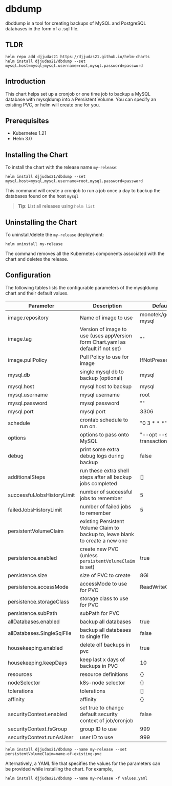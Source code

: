 # dbdump

dbddump is a tool for creating backups of MySQL and PostgreSQL databases in the form of a .sql file.

## TLDR

```console
helm repo add djjudas21 https://djjudas21.github.io/helm-charts
helm install djjudas21/dbdump --set mysql.host=mysql;mysql.username=root,mysql.password=password
```

## Introduction

This chart helps set up a cronjob or one time job to backup a MySQL database with mysqldump into a Persistent Volume. You can specify an existing PVC, or helm will create one for you.

## Prerequisites

- Kubernetes 1.21
- Helm 3.0

## Installing the Chart

To install the chart with the release name `my-release`:

```console
helm install djjudas21/dbdump --set mysql.host=mysql,mysql.username=root,mysql.password=password
```

This command will create a cronjob to run a job once a day to backup the databases found on the host `mysql`

> **Tip**: List all releases using `helm list`

## Uninstalling the Chart

To uninstall/delete the `my-release` deployment:

```console
helm uninstall my-release
```

The command removes all the Kubernetes components associated with the chart and deletes the release.

## Configuration

The following tables lists the configurable parameters of the mysqldump chart and their default values.

| Parameter                                     | Description                                                                     | Default                      |
| --------------------------------------------- | ------------------------------------------------------------------------------- | ---------------------------- |
| image.repository                              | Name of image to use                                                            | monotek/gcloud-mysql         |
| image.tag                                     | Version of image to use (uses appVersion form Chart.yaml as default if not set) | ""                           |
| image.pullPolicy                              | Pull Policy to use for image                                                    | IfNotPresent                 |
| mysql.db                                      | single mysql db to backup (optional)                                            | mysql                        |
| mysql.host                                    | mysql host to backup                                                            | mysql                        |
| mysql.username                                | mysql username                                                                  | root                         |
| mysql.password                                | mysql password                                                                  | ""                           |
| mysql.port                                    | mysql port                                                                      | 3306                         |
| schedule                                      | crontab schedule to run on.                                                     | "0 3 \* \* \*"               |
| options                                       | options to pass onto MySQL                                                      | "--opt --single-transaction" |
| debug                                         | print some extra debug logs during backup                                       | false                        |
| additionalSteps                               | run these extra shell steps after all backup jobs completed                     | []                           |
| successfulJobsHistoryLimit                    | number of successful jobs to remember                                           | 5                            |
| failedJobsHistoryLimit                        | number of failed jobs to remember                                               | 5                            |
| persistentVolumeClaim                         | existing Persistent Volume Claim to backup to, leave blank to create a new one  |                              |
| persistence.enabled                           | create new PVC (unless `persistentVolumeClaim` is set)                          | true                         |
| persistence.size                              | size of PVC to create                                                           | 8Gi                          |
| persistence.accessMode                        | accessMode to use for PVC                                                       | ReadWriteOnce                |
| persistence.storageClass                      | storage class to use for PVC                                                    |                              |
| persistence.subPath                           | subPath for PVC                                                                 |                              |
| allDatabases.enabled                          | backup all databases                                                            | true                         |
| allDatabases.SingleSqlFile                    | backup all databases to single file                                             | false                        |
| housekeeping.enabled                          | delete olf backups in pvc                                                       | true                         |
| housekeeping.keepDays                         | keep last x days of backups in PVC                                              | 10                           |
| resources                                     | resource definitions                                                            | {}                           |
| nodeSelector                                  | k8s-node selector                                                               | {}                           |
| tolerations                                   | tolerations                                                                     | \[]                          |
| affinity                                      | affinity                                                                        | {}                           |
| securityContext.enabled                       | set true to change default security context of job/cronjob                      | false                        |
| securityContext.fsGroup                       | group ID to use                                                                 | 999                          |
| securityContext.runAsUser                     | user ID to use                                                                  | 999                          |

```console
helm install djjudas21/dbdump --name my-release --set persistentVolumeClaim=name-of-existing-pvc
```

Alternatively, a YAML file that specifies the values for the parameters can be provided while installing the chart. For example,

```console
helm install djjudas21/dbdump --name my-release -f values.yaml
```
